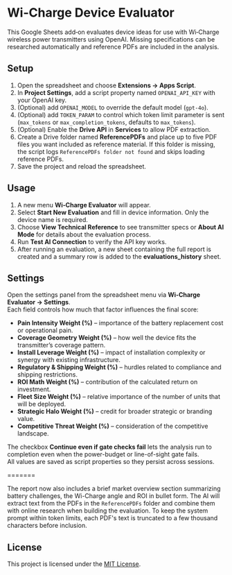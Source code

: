 # Wi-Charge Device Evaluator

This Google Sheets add‑on evaluates device ideas for use with Wi‑Charge wireless power transmitters using OpenAI. Missing specifications can be researched automatically and reference PDFs are included in the analysis.

## Setup

1. Open the spreadsheet and choose **Extensions → Apps Script**.
2. In **Project Settings**, add a script property named `OPENAI_API_KEY` with your OpenAI key.
3. (Optional) add `OPENAI_MODEL` to override the default model (`gpt-4o`).
4. (Optional) add `TOKEN_PARAM` to control which token limit parameter is sent (`max_tokens` or `max_completion_tokens`, defaults to `max_tokens`).
5. (Optional) Enable the **Drive API** in **Services** to allow PDF extraction.
6. Create a Drive folder named **ReferencePDFs** and place up to five PDF files you want included as reference material. If this folder is missing, the script logs `ReferencePDFs folder not found` and skips loading reference PDFs.
7. Save the project and reload the spreadsheet.

## Usage

1. A new menu **Wi‑Charge Evaluator** will appear.
2. Select **Start New Evaluation** and fill in device information. Only the device name is required.
3. Choose **View Technical Reference** to see transmitter specs or **About AI Mode** for details about the evaluation process.
4. Run **Test AI Connection** to verify the API key works.
5. After running an evaluation, a new sheet containing the full report is created
   and a summary row is added to the **evaluations_history** sheet.


## Settings

Open the settings panel from the spreadsheet menu via **Wi‑Charge Evaluator → Settings**.  
Each field controls how much that factor influences the final score:

* **Pain Intensity Weight (%)** – importance of the battery replacement cost or operational pain.
* **Coverage Geometry Weight (%)** – how well the device fits the transmitter’s coverage pattern.
* **Install Leverage Weight (%)** – impact of installation complexity or synergy with existing infrastructure.
* **Regulatory & Shipping Weight (%)** – hurdles related to compliance and shipping restrictions.
* **ROI Math Weight (%)** – contribution of the calculated return on investment.
* **Fleet Size Weight (%)** – relative importance of the number of units that will be deployed.
* **Strategic Halo Weight (%)** – credit for broader strategic or branding value.
* **Competitive Threat Weight (%)** – consideration of the competitive landscape.

The checkbox **Continue even if gate checks fail** lets the analysis run to completion even when the power-budget or line-of-sight gate fails.  
All values are saved as script properties so they persist across sessions.

=======

The report now also includes a brief market overview section summarizing battery challenges, the Wi-Charge angle and ROI in bullet form.
The AI will extract text from the PDFs in the `ReferencePDFs` folder and combine
them with online research when building the evaluation. To keep the system
prompt within token limits, each PDF's text is truncated to a few thousand
characters before inclusion.

## License

This project is licensed under the [MIT License](LICENSE).
